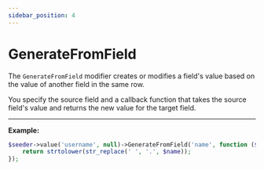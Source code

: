 ```yaml
---
sidebar_position: 4
---
```


# GenerateFromField

The `GenerateFromField` modifier creates or modifies a field's value based on the value of another field in the same row.

You specify the source field and a callback function that takes the source field's value and returns the new value for the target field.

---

**Example:**

```php
$seeder->value('username', null)->GenerateFromField('name', function ($name) {
    return strtolower(str_replace(' ', '.', $name));
});
